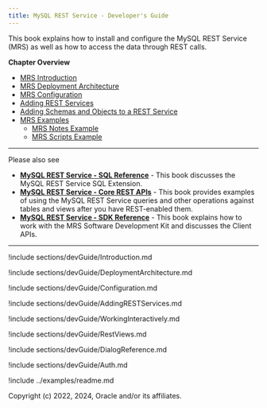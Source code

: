 ```yaml
---
title: MySQL REST Service - Developer's Guide
---
```


This book explains how to install and configure the MySQL REST Service (MRS) as well as how to access the data through REST calls.

__Chapter Overview__

- [MRS Introduction](#introduction-to-the-mysql-rest-service)
- [MRS Deployment Architecture](#deployment-architecture)
- [MRS Configuration](#configuration-of-the-mysql-rest-service)
- [Adding REST Services](#adding-rest-services)
- [Adding Schemas and Objects to a REST Service](#adding-schemas-and-objects-to-a-rest-service)
- [MRS Examples](#mrs-examples)
  - [MRS Notes Example](#mrs-notes-example)
  - [MRS Scripts Example](#mrs-scripts-example)

---

Please also see

- __[MySQL REST Service - SQL Reference](sql.html)__ - This book discusses the MySQL REST Service SQL Extension.
- __[MySQL REST Service - Core REST APIs](restApi.html)__ - This book provides examples of using the MySQL REST Service queries and other operations against tables and views after you have REST-enabled them.
- __[MySQL REST Service - SDK Reference](sdk.html)__ - This book explains how to work with the MRS Software Development Kit and discusses the Client APIs.

---

!include sections/devGuide/Introduction.md

!include sections/devGuide/DeploymentArchitecture.md

!include sections/devGuide/Configuration.md

!include sections/devGuide/AddingRESTServices.md

!include sections/devGuide/WorkingInteractively.md

!include sections/devGuide/RestViews.md

!include sections/devGuide/DialogReference.md

!include sections/devGuide/Auth.md

!include ../examples/readme.md

Copyright (c) 2022, 2024, Oracle and/or its affiliates.
